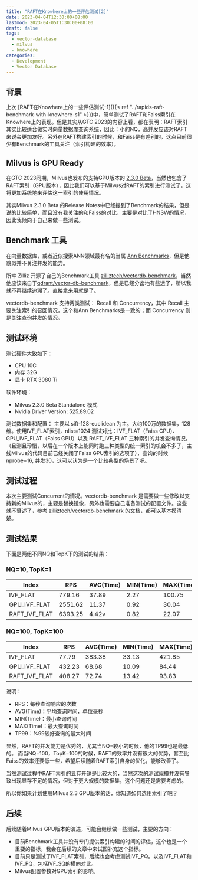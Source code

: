 ```yaml
---
title: "RAFT在Knowhere上的一些评估测试[2]"
date: 2023-04-04T12:30:00+08:00
lastmod: 2023-04-05T1:30:00+08:00
draft: false
tags:
  - vector-database
  - milvus
  - knowhere
categories:
  - Development
  - Vector Database
---
```


## 背景

上次 [RAFT在Knowhere上的一些评估测试-1]({{< ref "../rapids-raft-benchmark-with-knowhere-s1" >}})中，简单测试了RAFT和Faiss索引在Knowhere上的表现。但是其实从GTC 2023的内容上看，都在表明：RAFT索引其实比较适合做实时向量数据库查询系统，因此：小的NQ，高并发应该对RAFT来说会更加友好。另外在RAFT构建索引的时候，和Faiss是有差别的，这点目前很少有Benchmark的工具关注（索引构建的效率）。

## Milvus is GPU Ready
在GTC 2023同期，Milvus也发布的支持GPU版本的 [2.3.0 Beta](https://github.com/milvus-io/milvus/releases/tag/v2.3.0-beta)，当然也包含了RAFT索引（GPU版本），因此我们可以基于Milvus对RAFT的索引进行测试了，这将更加系统地来评估这一索引的使用情况。

其实Milvus 2.3.0 Beta 的Release Notes中已经提到了Benchmark的结果，但是说的比较简单，而且没有我关注的和Faiss的对比，主要是对比了HNSW的情况，因此我倾向于自己来做一些测试。

## Benchmark 工具
在向量数据库，或者近似搜索ANN领域最有名的当属 [Ann Benchmarks](http://ann-benchmarks.com/)，但是他貌似并不关注并发的能力。

所幸 Zilliz 开源了自己的Benchmark工具 [zilliztech/vectordb-benchmark](https://github.com/zilliztech/vectordb-benchmark)，当然他应该来自于[qdrant/vector-db-benchmark](https://github.com/qdrant/vector-db-benchmark)，但是已经分岔地有些远了，所以我就不再继续追溯了。直接拿来用就是了。

vectordb-benchmark 支持两类测试： Recall 和 Concurrency，其中 Recall 主要关注索引的召回情况，这个和Ann Benchmarks是一致的；而 Concurrency 则是关注查询并发的情况。

## 测试环境
测试硬件大致如下：
- CPU 10C
- 内存 32G
- 显卡 RTX 3080 Ti

软件环境：
- Milvus 2.3.0 Beta Standalone 模式
- Nvidia Driver Version: 525.89.02

测试数据集和配置：
主要以 sift-128-euclidean 为主。大约100万的数据集，128维。使用IVF_FLAT索引，nlist=1024
测试对比：IVF_FLAT（Faiss CPU）、GPU_IVF_FLAT（Faiss GPU）以及 RAFT_IVF_FLAT 三种索引的并发查询情况。（且测且珍惜，以后在一个版本上能同时跑三种类型的统一索引的机会不多了，主线Milvus的代码目前已经关闭了Faiss GPU索引的选项了），查询的时候 nprobe=16, 并发30，这可以认为是一个比较典型的场景了吧。

## 测试过程

本次主要测试Concurrent的情况。vectordb-benchmark 是需要做一些修改以支持新的Milvus的，主要是替换镜像，另外也需要自己准备测试的配置文件。这些就不赘述了，参考 [zilliztech/vectordb-benchmark](https://github.com/zilliztech/vectordb-benchmark) 的文档，都可以基本摸清楚。

## 测试结果

下面是两组不同NQ和TopK下的测试的结果：

### NQ=10, TopK=1

| Index           | RPS        | AVG(Time) | MIN(Time) | MAX(Time) | TP99   |
| --------------- | ---------- | --------- | --------- | --------- | ------ |
| IVF_FLAT        | 779.16     | 37.89     | 2.27      | 100.75    | 50.04  |
| GPU_IVF_FLAT    | 2551.62    | 11.37     | 0.92      | 30.04     | 17.12  |
| RAFT_IVF_FLAT   | 6393.25    | 4.42v     | 0.82      | 22.07     | 8.50   |

### NQ=100, TopK=100

| Index           | RPS        | AVG(Time) | MIN(Time) | MAX(Time) | TP99   |
| --------------- | ---------- | --------- | --------- | --------- | ------ |
| IVF_FLAT        | 77.79      | 383.38    | 33.13     | 421.85    | 407.42 |
| GPU_IVF_FLAT    | 432.23     | 68.68     | 10.09     | 84.44     | 77.72  |
| RAFT_IVF_FLAT   | 408.27     | 72.74     | 13.42     | 93.83     | 83.77  |

说明：
- RPS：每秒查询响应的次数
- AVG(Time)：平均查询时间，单位毫秒
- MIN(Time)：最小查询时间
- MAX(Time)：最大查询时间
- TP99：%99较好查询的最大时间

显然，RAFT的并发能力是优秀的，尤其当NQ=较小的时候，他的TP99也是最低的。
而当NQ=100，TopK=100的时候，RAFT的效率并没有很大的优势，甚至比Faiss的效率还要低一些，希望后续随着RAFT索引自身的优化，能够改善了。

当然测试过程中RAFT索引的显存开销是比较大的，当然这次的测试规模并没有导致出现显存不足的情况，但对于更大规模的数据集，这个问题还是需要考虑的。

所以你如果计划使用Milvus 2.3 GPU版本的话，你知道如何选用索引了吧？

## 后续
后续随着Milvus GPU版本的演进，可能会继续做一些测试，主要的方向：
- 目前Benchmark工具并没有专门提供索引构建的时间的评估，这个也是一个重要的指标，我会在后续的文章中来试图补充这个指标。
- 目前只是测试了IVF_FLAT索引，后续也会考虑测试IVF_PQ。以及IVF_FLAT和IVF_PQ，包括IVF_SQ的横向对比。
- Milvus配置参数对GPU索引的影响。
